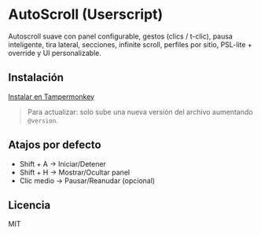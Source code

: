 # AutoScroll (Userscript)

Autoscroll suave con panel configurable, gestos (clics / t-clic), pausa inteligente, tira lateral, secciones, infinite scroll, perfiles por sitio, PSL-lite + override y UI personalizable.

## Instalación
[Instalar en Tampermonkey](https://raw.githubusercontent.com/MatiasRDev/AutoScroll/main/autoscroll-fluido.user.js)

> Para actualizar: solo sube una nueva versión del archivo aumentando `@version`.

## Atajos por defecto
- Shift + A → Iniciar/Detener
- Shift + H → Mostrar/Ocultar panel
- Clic medio → Pausar/Reanudar (opcional)

## Licencia
MIT
